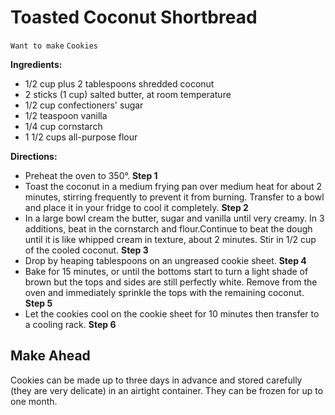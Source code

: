 # Toasted Coconut Shortbread

`Want to make` `Cookies`

**Ingredients:**

- 1/2 cup plus 2 tablespoons shredded coconut 
- 2 sticks (1 cup) salted butter, at room temperature 
- 1/2 cup confectioners' sugar 
- 1/2 teaspoon vanilla 
- 1/4 cup cornstarch 
- 1 1/2 cups all-purpose flour

**Directions:**

- Preheat the oven to 350°.
    **Step 1**
- Toast the coconut in a medium frying pan over medium heat for about 2 minutes, stirring frequently to prevent it from burning. Transfer to a bowl and place it in your fridge to cool it completely.
    **Step 2**
- In a large bowl cream the butter, sugar and vanilla until very creamy. In 3 additions, beat in the cornstarch and flour.Continue to beat the dough until it is like whipped cream in texture, about 2 minutes. Stir in 1/2 cup of the cooled coconut.
    **Step 3**
- Drop by heaping tablespoons on an ungreased cookie sheet.
    **Step 4**
- Bake for 15 minutes, or until the bottoms start to turn a light shade of brown but the tops and sides are still perfectly white. Remove from the oven and immediately sprinkle the tops with the remaining coconut.
    **Step 5**
- Let the cookies cool on the cookie sheet for 10 minutes then transfer to a cooling rack.
    **Step 6**

## **Make Ahead**

Cookies can be made up to three days in advance and stored carefully (they are very delicate) in an airtight container. They can be frozen for up to one month.
